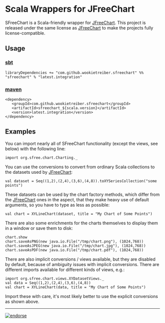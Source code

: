 Scala Wrappers for JFreeChart
=============================

SFreeChart is a Scala-friendly wrapper for [JFreeChart][]. This project is released under the same
license as [JFreeChart][] to make the projects fully license-compatible.

Usage
-----

### [sbt][]

    libraryDependencies += "com.github.wookietreiber.sfreechart" %% "sfreechart" % "latest.integration"

### [maven][]

    <dependency>
       <groupId>com.github.wookietreiber.sfreechart</groupId>
       <artifactId>sfreechart_${scala.version}</artifactId>
       <version>latest.integration</version>
    </dependency>

Examples
--------

You can import nearly all of SFreeChart functionality (except the views, see below) with the
following line:

    import org.sfree.chart.Charting._

You can use the conversions to convert from ordinary Scala collections to the datasets used by
[JFreeChart][]:

    val dataset = Seq((1,2),(2,4),(3,6),(4,8)).toXYSeriesCollection("some points")

These datasets can be used by the chart factory methods, which differ from the [JFreeChart][] ones
in the aspect, that they make heavy use of default arguments, so you have to type as less as
possible:

    val chart = XYLineChart(dataset, title = "My Chart of Some Points")

There are also some enrichments for the charts themselves to display them in a window or save them
to disk:

    chart.show
    chart.saveAsPNG(new java.io.File("/tmp/chart.png"), (1024,768))
    chart.saveAsJPEG(new java.io.File("/tmp/chart.jpg"), (1024,768))
    chart.saveAsPDF(new java.io.File("/tmp/chart.pdf"), (1024,768))

There are also implicit conversions / views available, but they are disabled by default, because of
ambiguity issues with implicit conversions. There are different imports available for different
kinds of views, e.g.:

    import org.sfree.chart.views.XYDatasetViews._
    val data = Seq((1,2),(2,4),(3,6),(4,8))
    val chart = XYLineChart(data, title = "My Chart of Some Points")

Import these with care, it's most likely better to use the explicit conversions as shown above.


[JFreeChart]: http://jfree.org/jfreechart/
[sbt]: http://www.scala-sbt.org/
[maven]: http://maven.apache.org/


---

[![endorse](http://api.coderwall.com/wookietreiber/endorsecount.png)](http://coderwall.com/wookietreiber)

